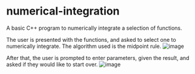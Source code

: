 # numerical-integration
A basic C++ program to numerically integrate a selection of functions.

The user is presented with the functions, and asked to select one to numerically integrate. The algorithm used is the midpoint rule.
![image](https://user-images.githubusercontent.com/62266775/184891847-749d6fa6-0412-4ab1-a3d2-605ebd31796c.png)

After that, the user is prompted to enter parameters, given the result, and asked if they would like to start over.
![image](https://user-images.githubusercontent.com/62266775/184892304-0ec524a1-7a59-464c-9d7a-73e524bd7996.png)
